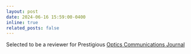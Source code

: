 ```yaml
---
layout: post
date: 2024-06-16 15:59:00-0400
inline: true
related_posts: false
---
```


Selected to be a reviewer for Prestigious <a href="https://www.sciencedirect.com/journal/optics-communications">Optics Communications Journal</a>
